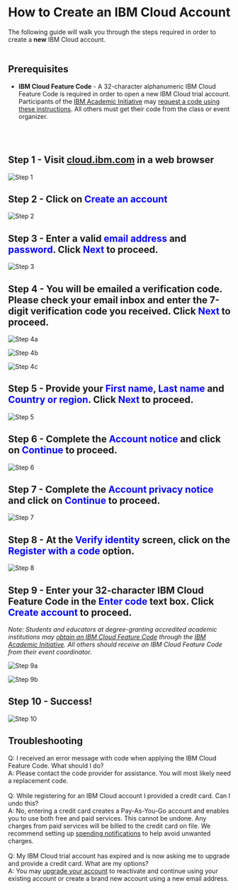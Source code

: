 # How to Create an IBM Cloud Account 

The following guide will walk you through the steps required in order to create a **new** IBM Cloud account.
<br />
<br />

## Prerequisites

- **IBM Cloud Feature Code** - A 32-character alphanumeric IBM Cloud Feature Code is required in order to open a new IBM Cloud trial account.  Participants of the [IBM Academic Initiative](https://www.ibm.com/academic) may [request a code using these instructions](https://github.com/academic-initiative/documentation/blob/main/academic-initiative/how-to/How-to-request-and-IBM-Cloud-Feature-Code/readme.md).  All others must get their code from the class or event organizer.
<br />
<br />

## Step 1 - Visit [cloud.ibm.com](https://cloud.ibm.com) in a web browser

![Step 1](images/step-n1.png) 

## Step 2 - Click on <span style="color:blue">**Create an account**</span>

![Step 2](images/step-n2.png) 

## Step 3 - Enter a valid <span style="color:blue">**email address**</span> and <span style="color:blue">**password**</span>.  Click <span style="color:blue">**Next**</span> to proceed.

![Step 3](images/step-n3.png) 

## Step 4 - You will be emailed a verification code.  Please check your email inbox and enter the 7-digit verification code you received.  Click <span style="color:blue">**Next**</span> to proceed.

![Step 4a](images/step-n4a.png)

![Step 4b](images/step-n4b.png)

![Step 4c](images/step-n4c.png)

## Step 5 - Provide your <span style="color:blue">**First name**</span>, <span style="color:blue">**Last name**</span> and <span style="color:blue">**Country or region**</span>. Click <span style="color:blue">**Next**</span> to proceed.

![Step 5](images/step-n5.png)

## Step 6 - Complete the <span style="color:blue">**Account notice**</span> and click on <span style="color:blue">**Continue**</span> to proceed.

![Step 6](images/step-n6.png)

## Step 7 - Complete the <span style="color:blue">**Account privacy notice**</span> and click on <span style="color:blue">**Continue**</span> to proceed.

![Step 7](images/step-n7.png)

## Step 8 - At the <span style="color:blue">**Verify identity**</span> screen, click on the <span style="color:blue">**Register with a code**</span> option.

![Step 8](images/step-n8.png)

## Step 9 - Enter your 32-character IBM Cloud Feature Code in the <span style="color:blue">**Enter code**</span> text box.  Click <span style="color:blue">**Create account**</span> to proceed.

_Note: Students and educators at degree-granting accredited academic institutions may [obtain an IBM Cloud Feature Code](https://github.com/academic-initiative/documentation/blob/main/academic-initiative/how-to/How-to-request-and-IBM-Cloud-Feature-Code/readme.md) through the [IBM Academic Initiative](https://www.ibm.com/academic).  All others should receive an IBM Cloud Feature Code from their event coordinator._

![Step 9a](images/step-n9a.png)

![Step 9b](images/step-n9b.png)

## Step 10 - Success!

![Step 10](images/step-n10.png)

## Troubleshooting

Q: I received an error message with code when applying the IBM Cloud Feature Code.  What should I do?
<br />
A: Please contact the code provider for assistance.  You will most likely need a replacement code.
<br />
<br />
Q: While registering for an IBM Cloud account I provided a credit card.  Can I undo this?
<br />
A: No, entering a credit card creates a Pay-As-You-Go account and enables you to use both free and paid services. This cannot be undone.  Any charges from paid services will be billed to the credit card on file. We recommend setting up [spending notifications](https://cloud.ibm.com/docs/billing-usage?topic=billing-usage-spending) to help avoid unwanted charges.
<br />
<br />
Q: My IBM Cloud trial account has expired and is now asking me to upgrade and provide a credit card.  What are my options?
<br />
A: You may [upgrade your account](https://cloud.ibm.com/docs/account?topic=account-upgrading-account) to reactivate and continue using your existing account or create a brand new account using a new email address.
<br />

